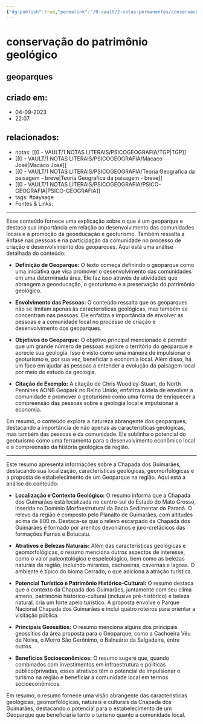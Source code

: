 ```yaml
---
{"dg-publish":true,"permalink":"/0-vault/2-notas-permanentes/conservacao-do-patrimonio-geologico/","tags":["permanente","paysage"],"dgHomeLink":true,"dgShowLocalGraph":true,"dgShowFileTree":true,"dgEnableSearch":true,"noteIcon":""}
---
```


# conservação do patrimônio geológico

## geoparques

## criado em: 
- 04-09-2023
- 22:07
## relacionados:
- notas: [[0 - VAULT/1 NOTAS LITERAIS/PSICOGEOGRAFIA/TGP\|TGP]]
- [[0 - VAULT/1 NOTAS LITERAIS/PSICOGEOGRAFIA/Macaco José\|Macaco José]]
- [[0 - VAULT/1 NOTAS LITERAIS/PSICOGEOGRAFIA/Teoria Geografica da paisagem - breve\|Teoria Geografica da paisagem - breve]]
- [[0 - VAULT/1 NOTAS LITERAIS/PSICOGEOGRAFIA/PSICO-GEOGRAFIA\|PSICO-GEOGRAFIA]]
- tags: #paysage 
- Fontes & Links: 
---

Esse conteúdo fornece uma explicação sobre o que é um geoparque e destaca sua importância em relação ao desenvolvimento das comunidades locais e à promoção da geoeducação e geoturismo. Também ressalta a ênfase nas pessoas e na participação da comunidade no processo de criação e desenvolvimento dos geoparques. Aqui está uma análise detalhada do conteúdo:

- **Definição de Geoparque:** O texto começa definindo o geoparque como uma iniciativa que visa promover o desenvolvimento das comunidades em uma determinada área. Ele faz isso através de atividades que abrangem a geoeducação, o geoturismo e a preservação do patrimônio geológico.

- **Envolvimento das Pessoas:** O conteúdo ressalta que os geoparques não se limitam apenas às características geológicas, mas também se concentram nas pessoas. Ele enfatiza a importância de envolver as pessoas e a comunidade local no processo de criação e desenvolvimento dos geoparques.

- **Objetivos do Geoparque:** O objetivo principal mencionado é permitir que um grande número de pessoas explore o território do geoparque e aprecie sua geologia. Isso é visto como uma maneira de impulsionar o geoturismo e, por sua vez, beneficiar a economia local. Além disso, há um foco em ajudar as pessoas a entender a evolução da paisagem local por meio do estudo da geologia.

- **Citação de Exemplo:** A citação de Chris Woodley-Stuart, do North Pennines AONB Geopark no Reino Unido, enfatiza a ideia de envolver a comunidade e promover o geoturismo como uma forma de enriquecer a compreensão das pessoas sobre a geologia local e impulsionar a economia.

Em resumo, o conteúdo explora a natureza abrangente dos geoparques, destacando a importância de não apenas as características geológicas, mas também das pessoas e da comunidade. Ele sublinha o potencial do geoturismo como uma ferramenta para o desenvolvimento econômico local e a compreensão da história geológica da região.

---

Este resumo apresenta informações sobre a Chapada dos Guimarães, destacando sua localização, características geológicas, geomorfológicas e a proposta de estabelecimento de um Geoparque na região. Aqui está a análise do conteúdo:

- **Localização e Contexto Geológico:** O resumo informa que a Chapada dos Guimarães está localizada no centro-sul do Estado do Mato Grosso, inserida no Domínio Morfoestrutural da Bacia Sedimentar do Paraná. O relevo da região é composto pelo Planalto de Guimarães, com altitudes acima de 800 m. Destaca-se que o relevo escarpado da Chapada dos Guimarães é formado por arenitos devonianos e juro-cretácicos das formações Furnas e Botucatu.

- **Atrativos e Belezas Naturais:** Além das características geológicas e geomorfológicas, o resumo menciona outros aspectos de interesse, como o valor paleontológico e espeleológico, bem como as belezas naturais da região, incluindo mirantes, cachoeiras, cavernas e lagoas. O ambiente é típico do bioma Cerrado, o que adiciona à atração turística.

- **Potencial Turístico e Patrimônio Histórico-Cultural:** O resumo destaca que o contexto da Chapada dos Guimarães, juntamente com seu clima ameno, patrimônio histórico-cultural (inclusive pré-histórico) e beleza natural, cria um forte apelo turístico. A proposta envolve o Parque Nacional Chapada dos Guimarães e inclui quatro roteiros para orientar a visitação pública.

- **Principais Geossítios:** O resumo menciona alguns dos principais geossítios da área proposta para o Geoparque, como a Cachoeira Véu de Noiva, o Morro São Gerônimo, o Balneário da Salgadeira, entre outros.

- **Benefícios Socioeconômicos:** O resumo sugere que, quando combinados com investimentos em infraestrutura e políticas público/privadas, esses atrativos têm o potencial de impulsionar o turismo na região e beneficiar a comunidade local em termos socioeconômicos.

Em resumo, o resumo fornece uma visão abrangente das características geológicas, geomorfológicas, naturais e culturais da Chapada dos Guimarães, destacando o potencial para o estabelecimento de um Geoparque que beneficiaria tanto o turismo quanto a comunidade local.